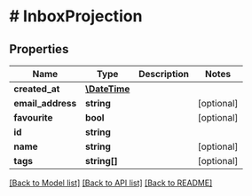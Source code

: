# # InboxProjection

## Properties

Name | Type | Description | Notes
------------ | ------------- | ------------- | -------------
**created_at** | [**\DateTime**](\DateTime.md) |  | 
**email_address** | **string** |  | [optional] 
**favourite** | **bool** |  | [optional] 
**id** | **string** |  | 
**name** | **string** |  | [optional] 
**tags** | **string[]** |  | [optional] 

[[Back to Model list]](../../README.md#documentation-for-models) [[Back to API list]](../../README.md#documentation-for-api-endpoints) [[Back to README]](../../README.md)



